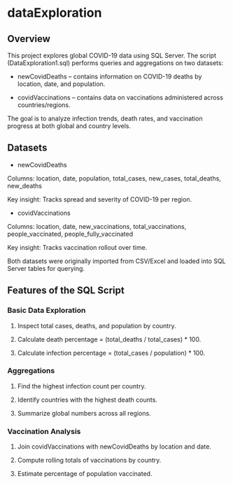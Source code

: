 # dataExploration
## Overview

This project explores global COVID-19 data using SQL Server.
The script (DataExploration1.sql) performs queries and aggregations on two datasets:

- newCovidDeaths – contains information on COVID-19 deaths by location, date, and population.

- covidVaccinations – contains data on vaccinations administered across countries/regions.

The goal is to analyze infection trends, death rates, and vaccination progress at both global and country levels.

## Datasets

- newCovidDeaths

Columns: location, date, population, total_cases, new_cases, total_deaths, new_deaths

Key insight: Tracks spread and severity of COVID-19 per region.

- covidVaccinations

Columns: location, date, new_vaccinations, total_vaccinations, people_vaccinated, people_fully_vaccinated

Key insight: Tracks vaccination rollout over time.

Both datasets were originally imported from CSV/Excel and loaded into SQL Server tables for querying.

## Features of the SQL Script

### Basic Data Exploration

1. Inspect total cases, deaths, and population by country.

2. Calculate death percentage = (total_deaths / total_cases) * 100.

3. Calculate infection percentage = (total_cases / population) * 100.

### Aggregations

1. Find the highest infection count per country.

2. Identify countries with the highest death counts.

3. Summarize global numbers across all regions.

### Vaccination Analysis

1. Join covidVaccinations with newCovidDeaths by location and date.

2. Compute rolling totals of vaccinations by country.

3. Estimate percentage of population vaccinated.
